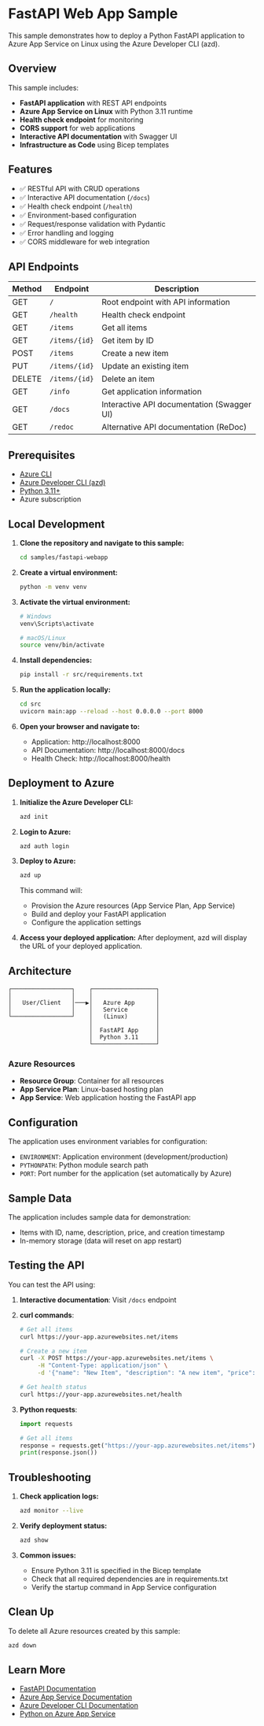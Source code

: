 # FastAPI Web App Sample

This sample demonstrates how to deploy a Python FastAPI application to Azure App Service on Linux using the Azure Developer CLI (azd).

## Overview

This sample includes:
- **FastAPI application** with REST API endpoints
- **Azure App Service on Linux** with Python 3.11 runtime
- **Health check endpoint** for monitoring
- **CORS support** for web applications
- **Interactive API documentation** with Swagger UI
- **Infrastructure as Code** using Bicep templates

## Features

- ✅ RESTful API with CRUD operations
- ✅ Interactive API documentation (`/docs`)
- ✅ Health check endpoint (`/health`)
- ✅ Environment-based configuration
- ✅ Request/response validation with Pydantic
- ✅ Error handling and logging
- ✅ CORS middleware for web integration

## API Endpoints

| Method | Endpoint | Description |
|--------|----------|-------------|
| GET | `/` | Root endpoint with API information |
| GET | `/health` | Health check endpoint |
| GET | `/items` | Get all items |
| GET | `/items/{id}` | Get item by ID |
| POST | `/items` | Create a new item |
| PUT | `/items/{id}` | Update an existing item |
| DELETE | `/items/{id}` | Delete an item |
| GET | `/info` | Get application information |
| GET | `/docs` | Interactive API documentation (Swagger UI) |
| GET | `/redoc` | Alternative API documentation (ReDoc) |

## Prerequisites

- [Azure CLI](https://docs.microsoft.com/cli/azure/install-azure-cli)
- [Azure Developer CLI (azd)](https://docs.microsoft.com/azure/developer/azure-developer-cli/install-azd)
- [Python 3.11+](https://www.python.org/downloads/)
- Azure subscription

## Local Development

1. **Clone the repository and navigate to this sample:**
   ```bash
   cd samples/fastapi-webapp
   ```

2. **Create a virtual environment:**
   ```bash
   python -m venv venv
   ```

3. **Activate the virtual environment:**
   ```bash
   # Windows
   venv\Scripts\activate
   
   # macOS/Linux
   source venv/bin/activate
   ```

4. **Install dependencies:**
   ```bash
   pip install -r src/requirements.txt
   ```

5. **Run the application locally:**
   ```bash
   cd src
   uvicorn main:app --reload --host 0.0.0.0 --port 8000
   ```

6. **Open your browser and navigate to:**
   - Application: http://localhost:8000
   - API Documentation: http://localhost:8000/docs
   - Health Check: http://localhost:8000/health

## Deployment to Azure

1. **Initialize the Azure Developer CLI:**
   ```bash
   azd init
   ```

2. **Login to Azure:**
   ```bash
   azd auth login
   ```

3. **Deploy to Azure:**
   ```bash
   azd up
   ```

   This command will:
   - Provision the Azure resources (App Service Plan, App Service)
   - Build and deploy your FastAPI application
   - Configure the application settings

4. **Access your deployed application:**
   After deployment, azd will display the URL of your deployed application.

## Architecture

```
┌─────────────────┐    ┌──────────────────┐
│                 │    │                  │
│   User/Client   │───▶│   Azure App      │
│                 │    │   Service        │
└─────────────────┘    │   (Linux)        │
                       │                  │
                       │  FastAPI App     │
                       │  Python 3.11     │
                       └──────────────────┘
```

### Azure Resources

- **Resource Group**: Container for all resources
- **App Service Plan**: Linux-based hosting plan
- **App Service**: Web application hosting the FastAPI app

## Configuration

The application uses environment variables for configuration:

- `ENVIRONMENT`: Application environment (development/production)
- `PYTHONPATH`: Python module search path
- `PORT`: Port number for the application (set automatically by Azure)

## Sample Data

The application includes sample data for demonstration:
- Items with ID, name, description, price, and creation timestamp
- In-memory storage (data will reset on app restart)

## Testing the API

You can test the API using:

1. **Interactive documentation**: Visit `/docs` endpoint
2. **curl commands**:
   ```bash
   # Get all items
   curl https://your-app.azurewebsites.net/items
   
   # Create a new item
   curl -X POST https://your-app.azurewebsites.net/items \
        -H "Content-Type: application/json" \
        -d '{"name": "New Item", "description": "A new item", "price": 19.99}'
   
   # Get health status
   curl https://your-app.azurewebsites.net/health
   ```

3. **Python requests**:
   ```python
   import requests
   
   # Get all items
   response = requests.get("https://your-app.azurewebsites.net/items")
   print(response.json())
   ```

## Troubleshooting

1. **Check application logs:**
   ```bash
   azd monitor --live
   ```

2. **Verify deployment status:**
   ```bash
   azd show
   ```

3. **Common issues:**
   - Ensure Python 3.11 is specified in the Bicep template
   - Check that all required dependencies are in requirements.txt
   - Verify the startup command in App Service configuration

## Clean Up

To delete all Azure resources created by this sample:

```bash
azd down
```

## Learn More

- [FastAPI Documentation](https://fastapi.tiangolo.com/)
- [Azure App Service Documentation](https://docs.microsoft.com/azure/app-service/)
- [Azure Developer CLI Documentation](https://docs.microsoft.com/azure/developer/azure-developer-cli/)
- [Python on Azure App Service](https://docs.microsoft.com/azure/app-service/quickstart-python)
